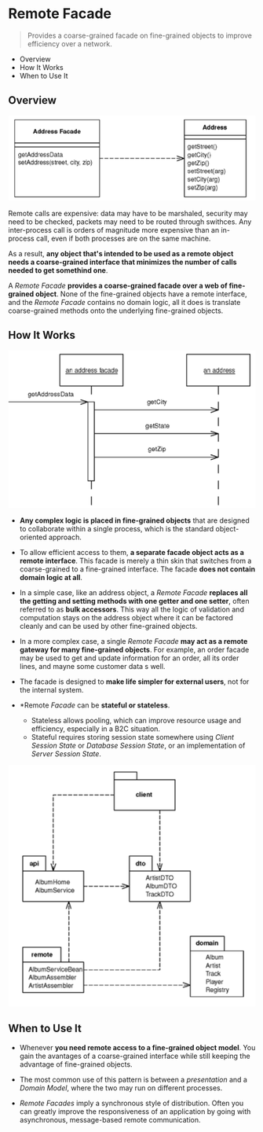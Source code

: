 # Remote Facade

> Provides a coarse-grained facade on fine-grained objects to improve efficiency over a network.

* Overview
* How It Works
* When to Use It

## Overview

![](2021-07-28-00-39-50.png)

Remote calls are expensive: data may have to be marshaled, security may need to be checked, packets may need to be routed through swithces. Any inter-process call is orders of magnitude more expensive than an in-process call, even if both processes are on the same machine.

As a result, **any object that's intended to be used as a remote object needs a coarse-grained interface that minimizes the number of calls needed to get somethind one**.

A *Remote Facade* **provides a coarse-grained facade over a web of fine-grained object**. None of the fine-grained objects have a remote interface, and the *Remote Facade* contains no domain logic, all it does is translate coarse-grained methods onto the underlying fine-grained objects.

## How It Works

![](2021-07-28-00-41-07.png)

* **Any complex logic is placed in fine-grained objects** that are designed to collaborate within a single process, which is the standard object-oriented approach.

* To allow efficient access to them, **a separate facade object acts as a remote interface**. This facade is merely a thin skin that switches from a coarse-grained to a fine-grained interface. The facade **does not contain domain logic at all**.

* In a simple case, like an address object, a *Remote Facade* **replaces all the getting and setting methods with one getter and one setter**, often referred to as **bulk accessors**. This way all the logic of validation and computation stays on the address object where it can be factored cleanly and can be used by other fine-grained objects.

* In a more complex case, a single *Remote Facade* **may act as a remote gateway for many fine-grained objects**. For example, an order facade may be used to get and update information for an order, all its order lines, and mayne some customer data s well.

* The facade is designed to **make life simpler for external users**, not for the internal system.

* *Remote *Facade* can be **stateful or stateless**.
  * Stateless allows pooling, which can improve resource usage and efficiency, especially in a B2C situation.
  * Stateful requires storing session state somewhere using *Client Session State* or *Database Session State*, or an implementation of *Server Session State*.

![](2021-07-28-00-41-46.png)

## When to Use It

* Whenever **you need remote access to a fine-grained object model**. You gain the avantages of a coarse-grained interface while still keeping the advantage of fine-grained objects.

* The most common use of this pattern is between a *presentation* and a *Domain Model*, where the two may run on different processes.

* *Remote Facades* imply a synchronous style of distribution. Often you can greatly improve the responsiveness of an application by going with asynchronous, message-based remote communication.
